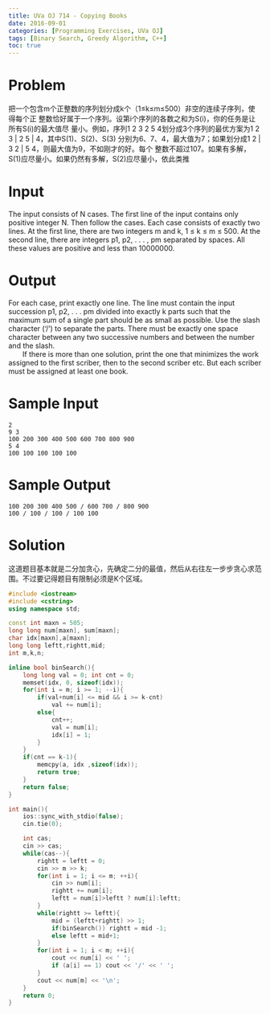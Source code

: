 ```yaml
---
title: UVa OJ 714 - Copying Books
date: 2016-09-01
categories: [Programming Exercises, UVa OJ]
tags: [Binary Search, Greedy Algorithm, C++]
toc: true
---
```



# **Problem**
把一个包含m个正整数的序列划分成k个（1≤k≤m≤500）非空的连续子序列，使得每个正 整数恰好属于一个序列。设第i个序列的各数之和为S(i)，你的任务是让所有S(i)的最大值尽 量小。例如，序列1 2 3 2 5 4划分成3个序列的最优方案为1 2 3 | 2 5 | 4，其中S(1)、S(2)、S(3) 分别为6、7、4，最大值为7；如果划分成1 2 | 3 2 | 5 4，则最大值为9，不如刚才的好。每个 整数不超过107。如果有多解，S(1)应尽量小。如果仍然有多解，S(2)应尽量小，依此类推  

# **Input**
The input consists of N cases. The first line of the input contains only positive integer N. Then follow the cases. Each case consists of exactly two lines. At the first line, there are two integers m and k, 1 ≤ k ≤ m ≤ 500. At the second line, there are integers p1, p2, . . . , pm separated by spaces. All these values are positive and less than 10000000.

# **Output**
For each case, print exactly one line. The line must contain the input succession p1, p2, . . . pm divided
into exactly k parts such that the maximum sum of a single part should be as small as possible. Use
the slash character (‘/’) to separate the parts. There must be exactly one space character between any
two successive numbers and between the number and the slash.  
&emsp;&emsp;If there is more than one solution, print the one that minimizes the work assigned to the first scriber,
then to the second scriber etc. But each scriber must be assigned at least one book.

# **Sample Input**
```
2
9 3
100 200 300 400 500 600 700 800 900
5 4
100 100 100 100 100
```
# **Sample Output**
```
100 200 300 400 500 / 600 700 / 800 900
100 / 100 / 100 / 100 100
```

# **Solution**
这道题目基本就是二分加贪心，先确定二分的最值，然后从右往左一步步贪心求范围。不过要记得题目有限制必须是K个区域。
```C++
#include <iostream>
#include <cstring>
using namespace std;

const int maxn = 505;
long long num[maxn], sum[maxn];
char idx[maxn],a[maxn];
long long leftt,rightt,mid;
int m,k,n;

inline bool binSearch(){
    long long val = 0; int cnt = 0;
    memset(idx, 0, sizeof(idx));
    for(int i = m; i >= 1; --i){
        if(val+num[i] <= mid && i >= k-cnt)
            val += num[i];
        else{
            cnt++;
            val = num[i];
            idx[i] = 1;
        }
    }
    if(cnt == k-1){
        memcpy(a, idx ,sizeof(idx));
        return true;
    }
    return false;
}

int main(){
    ios::sync_with_stdio(false);
    cin.tie(0);

    int cas;
    cin >> cas;
    while(cas--){
        rightt = leftt = 0;
        cin >> m >> k;
        for(int i = 1; i <= m; ++i){
            cin >> num[i];
            rightt += num[i];
            leftt = num[i]>leftt ? num[i]:leftt;
        }
        while(rightt >= leftt){
            mid = (leftt+rightt) >> 1;
            if(binSearch()) rightt = mid -1;
            else leftt = mid+1;
        }
        for(int i = 1; i < m; ++i){
            cout << num[i] << ' ';
            if (a[i] == 1) cout << '/' << ' ';
        }
        cout << num[m] << '\n';
    }
    return 0;
}

```
